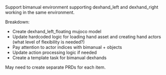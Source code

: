 Support bimanual environment supporting dexhand_left and dexhand_right working in the same environment.

Breakdown:
- Create dexhand_left_floating mujoco model
- Update hardcoded logic for loading hand asset and creating hand actors (what level of flexibility is needed?)
- Pay attention to actor indices with bimanual + objects
- Update action processing logic if needed
- Create a template task for bimanual dexhands

May need to create separate PRDs for each item.
